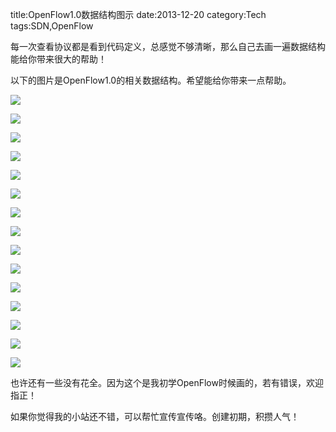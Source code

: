 title:OpenFlow1.0数据结构图示
date:2013-12-20
category:Tech
tags:SDN,OpenFlow


每一次查看协议都是看到代码定义，总感觉不够清晰，那么自己去画一遍数据结构能给你带来很大的帮助！

以下的图片是OpenFlow1.0的相关数据结构。希望能给你带来一点帮助。

![](http://b.hiphotos.bdimg.com/album/s%3D550%3Bq%3D90%3Bc%3Dxiangce%2C100%2C100/sign=db393793f0d3572c62e29cd9ba28121a/63d9f2d3572c11df7804df59612762d0f603c2f7.jpg?referer=cba40445dbf9d72a4e73242d2ead&x=.jpg)


![](http://b.hiphotos.bdimg.com/album/s%3D550%3Bq%3D90%3Bc%3Dxiangce%2C100%2C100/sign=db393793f0d3572c62e29cd9ba28121a/63d9f2d3572c11df7804df59612762d0f603c2f7.jpg?referer=cba40445dbf9d72a4e73242d2ead&x=.jpg)

![](http://f.hiphotos.bdimg.com/album/s%3D550%3Bq%3D90%3Bc%3Dxiangce%2C100%2C100/sign=b34cdcc8bb014a90853e46b8994c482f/8b82b9014a90f603ded6ff3d3b12b31bb051ed62.jpg?referer=04b7dc59612762d0d929918f4b20&x=.jpg)

![](http://d.hiphotos.bdimg.com/album/s%3D550%3Bq%3D90%3Bc%3Dxiangce%2C100%2C100/sign=a98d86e80ef431adb8d2433c7b0ddd92/d1a20cf431adcbef6d331d7caeaf2edda3cc9f40.jpg?referer=36cfb6b49b25bc31724a34a8d95e&x=.jpg)

![](http://b.hiphotos.bdimg.com/album/s%3D550%3Bq%3D90%3Bc%3Dxiangce%2C100%2C100/sign=f63a6604271f95caa2f592b3f92c0e03/314e251f95cad1c8c6b69f5d7d3e6709c93d51be.jpg?referer=b1265f6ea918972bfa2d35fa9f54&x=.jpg)

![](http://g.hiphotos.bdimg.com/album/s%3D550%3Bq%3D90%3Bc%3Dxiangce%2C100%2C100/sign=96ec874ab8a1cd1101b672258929b9c1/d000baa1cd11728b2920ef58cafcc3cec3fd2cbe.jpg?referer=a6a58709af4bd1135dda82028c54&x=.jpg)

![](http://f.hiphotos.bdimg.com/album/s%3D550%3Bq%3D90%3Bc%3Dxiangce%2C100%2C100/sign=d5120477249759ee4e5060ce82c0322b/503d269759ee3d6d8813e7b141166d224e4adef7.jpg?referer=c8266399d739b60014d93b871aad&x=.jpg)

![](http://g.hiphotos.bdimg.com/album/s%3D550%3Bq%3D90%3Bc%3Dxiangce%2C100%2C100/sign=ab2a57a33b01213fcb334ed964dc47ec/00e93901213fb80e5dd602ad34d12f2eb9389440.jpg?referer=fb6e00049058d1099df49c82d45e&x=.jpg)

![](http://f.hiphotos.bdimg.com/album/s%3D550%3Bq%3D90%3Bc%3Dxiangce%2C100%2C100/sign=88ca1a0022a446237acaa567a8190333/4e4a20a4462309f775bacd68700e0cf3d6cad6f7.jpg?referer=23b445725143fbf29c3b921312ad&x=.jpg)

![](http://a.hiphotos.bdimg.com/album/s%3D550%3Bq%3D90%3Bc%3Dxiangce%2C100%2C100/sign=11417775ba0e7bec27da03e41f15c805/203fb80e7bec54e71e917964bb389b504fc26a4e.jpg?referer=ba188743b1de9c82ff72ccbfd644&x=.jpg)

![](http://f.hiphotos.bdimg.com/album/s%3D550%3Bq%3D90%3Bc%3Dxiangce%2C100%2C100/sign=04fb6f91b4fd5266a32b3c119b23e616/38dbb6fd5266d0168c14fd52952bd40735fa35be.jpg?referer=9b27dcc8bb014a90d829738d7355&x=.jpg)

![](http://f.hiphotos.bdimg.com/album/s%3D550%3Bq%3D90%3Bc%3Dxiangce%2C100%2C100/sign=d22bc6a574c6a7efbd26a823cdc1de6c/91ef76c6a7efce1ba82cabb0ad51f3deb48f6540.jpg?referer=9324fe99ff1f4134b920304ec35e&x=.jpg)

![](http://g.hiphotos.bdimg.com/album/s%3D550%3Bq%3D90%3Bc%3Dxiangce%2C100%2C100/sign=95905c0cf01fbe09185ec3115b5b7d0e/0b46f21fbe096b63187f3d2a0e338744ebf8ac62.jpg?referer=7f78c197a344ad3477a8b2b70c20&x=.jpg)

![](http://a.hiphotos.bdimg.com/album/s%3D550%3Bq%3D90%3Bc%3Dxiangce%2C100%2C100/sign=d4d4a65538292df593c3ac108c0a2d5d/f11f3a292df5e0fed91fea7b5e6034a85edf7240.jpg?referer=3f043143cb3d70cf15ed9f3dbe5e&x=.jpg)

![](http://g.hiphotos.bdimg.com/album/s%3D550%3Bq%3D90%3Bc%3Dxiangce%2C100%2C100/sign=d5cbada7a964034f0bcdc2039ff8080c/faedab64034f78f06906f9897b310a55b3191cbe.jpg?referer=8100bf6eba99a90162226e065c55&x=.jpg)


也许还有一些没有花全。因为这个是我初学OpenFlow时候画的，若有错误，欢迎指正！


如果你觉得我的小站还不错，可以帮忙宣传宣传咯。创建初期，积攒人气！